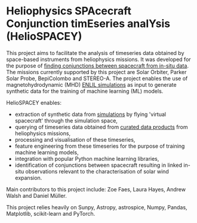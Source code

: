 
# Heliophysics SPAcecraft Conjunction timEseries analYsis (HelioSPACEY)

This project aims to facilitate the analysis of timeseries data obtained by space-based instruments from heliophysics missions. 
It was developed for the purpose of [finding conjunctions between spacecraft from in-situ data](https://meetingorganizer.copernicus.org/EGU24/EGU24-12885.html). The missions currently supported by this project are Solar Orbiter, Parker Solar Probe, BepiColombo and STEREO-A. The project enables the use of magnetohydrodynamic (MHD) [ENLIL simulations](https://ccmc.gsfc.nasa.gov/models/CORHEL-MAS_WSA_ENLIL~5.0/) as input to generate synthetic data for the training of machine learning (ML) models.

HelioSPACEY enables:
- extraction of synthetic data from [simulations](https://ccmc.gsfc.nasa.gov/models/CORHEL-MAS_WSA_ENLIL~5.0/) by flying 'virtual spacecraft' through the simulation space,
- querying of timeseries data obtained from [curated data products](https://omniweb.gsfc.nasa.gov/coho/html/cw_data.html) from heliophysics missions,
- processing and visualisation of these timeseries,
- feature engineering from these timeseries for the purpose of training machine learning models,
- integration with popular Python machine learning libraries,
- identification of conjunctions between spacecraft resulting in linked in-situ observations relevant to the characterisation of solar wind expansion.

Main contributors to this project include: Zoe Faes, Laura Hayes, Andrew Walsh and Daniel Müller.

This project relies heavily on Sunpy, Astropy, astrospice, Numpy, Pandas, Matplotlib, scikit-learn and PyTorch.
